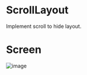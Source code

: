 # ScrollLayout
Implement scroll to hide layout.

# Screen
![image](https://github.com/rulerhao/ScrollLayout/tree/master/images/demo.gif)
